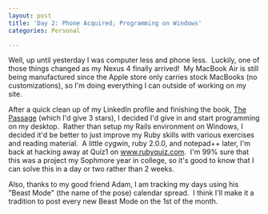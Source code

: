 ```yaml
---
layout: post
title: 'Day 2: Phone Acquired; Programming on Windows'
categories: Personal

---
```


<p>
Well, up until yesterday I was computer less and phone less.  Luckily, one of those things changed as my Nexus 4 finally arrived!  My MacBook Air is still being manufactured since the Apple store only carries stock MacBooks (no customizations), so I'm doing everything I can outside of working on my site.

After a quick clean up of my LinkedIn profile and finishing the book, <a href="http://www.amazon.com/The-Twelve-Book-Passage-Trilogy/dp/0345504984" target="_blank">The Passage</a> (which I'd give 3 stars), I decided I'd give in and start programming on my desktop.  Rather than setup my Rails environment on Windows, I decided it'd be better to just improve my Ruby skills with various exercises and reading material.  A little cygwin, ruby 2.0.0, and notepad++ later, I'm back at hacking away at Quiz1 on www.rubyquiz.com.  I'm 99% sure that this was a project my Sophmore year in college, so it's good to know that I can solve this in a day or two rather than 2 weeks.

Also, thanks to my good friend Adam, I am tracking my days using his "Beast Mode" (the name of the pose) calendar spread.  I think I'll make it a tradition to post every new Beast Mode on the 1st of the month.
</p>
<div class="aligncenter"
{% img center /images/posts/feb-beast-mode.png 224 300 %}
</div>